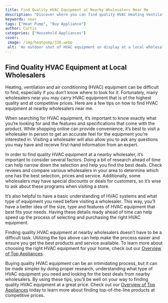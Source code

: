 ```yaml
---
title: Find Quality HVAC Equipment at Nearby Wholesalers Near Me
description: "Discover where you can find quality HVAC Heating Ventilation and Air Conditioning equipment wholesalers near you Learn the benefits of working with local suppliers and get tips on how to choose the right equipment for your project Get ready to find the perfect HVAC equipment for your needs"
keywords: near
tags: ["Heat Pump", "Buy Appliance"]
author: Curtis
categories: ["Household Appliances"]
cover: 
 image: /img/heatpump/338.webp
 alt: 'An outdoor shot of HVAC equipment on display at a local wholesaler'
---
```

## Find Quality HVAC Equipment at Local Wholesalers
Heating, ventilation and air conditioning (HVAC) equipment can be difficult to find, especially if you don’t know where to look for it. Fortunately, many wholesalers near you may carry HVAC equipment that is of the highest quality and at competitive prices. Here are a few tips on how to find HVAC equipment at nearby wholesalers near me. 

When searching for HVAC equipment, it’s important to know exactly what you’re looking for and the features and specifications that come with the product. While shopping online can provide convenience, it’s best to visit a wholesaler in person to get an accurate feel for the equipment you’re interested in. Visiting a wholesaler will also allow you to ask any questions you may have and receive first-hand information from an expert. 

In order to find quality HVAC equipment at a nearby wholesaler, it’s important to consider several factors. Doing a bit of research ahead of time can help narrow down the selection and help you find the best deals. Check reviews and compare various wholesalers in your area to determine which one has the best selection, prices and service. Additionally, some wholesalers may have special discounts or deals for customers, so it’s wise to ask about these programs when visiting a store. 

It’s also helpful to have a basic understanding of HVAC systems and what type of equipment you need before visiting a wholesaler. This way, you’ll have a better idea of the size, type and features of HVAC equipment that best fits your needs. Having these details ready ahead of time can help speed up the process of selecting and purchasing the right HVAC equipment. 

Finding quality HVAC equipment at nearby wholesalers doesn’t have to be a difficult task. Utilizing the tips above can help make the process easier and ensure you get the best products and service available. To learn more about choosing the right HVAC equipment for your home, check out our [Overview of Top Appliances](./pages/appliance-overview). 

Buying quality HVAC equipment can be an intimidating process, but it can be made simpler by doing proper research, understanding what type of HVAC equipment you need and looking for the best deals from nearby wholesalers. By using these tips, you’ll be well on your way to finding quality HVAC equipment at a great price. Check out our [Overview of Top Appliances](./pages/appliance-overview) today to learn more about finding top-of-the-line products at competitive prices.
